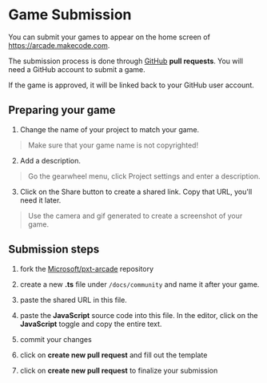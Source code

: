 # Game Submission

You can submit your games to appear on the home screen of https://arcade.makecode.com.

The submission process is done through [GitHub](https://github.com/Microsoft/pxt-arcade) **pull requests**. You will need a GitHub account to submit a game. 

If the game is approved, it will be linked back to your GitHub user account.

## Preparing your game

1. Change the name of your project to match your game.

> Make sure that your game name is not copyrighted!

2. Add a description.

> Go the gearwheel menu, click Project settings and enter a description.

3. Click on the Share button to create a shared link. Copy that URL, you'll need it later.

> Use the camera and gif generated to create a screenshot of your game.

## Submission steps

1. fork the [Microsoft/pxt-arcade](https://github.com/Microsoft/pxt-arcade) repository

2. create a new **.ts** file under ``/docs/community`` and name it after your game.

3. paste the shared URL in this file.

4. paste the **JavaScript** source code into this file. In the editor, click on the **JavaScript** toggle and copy the entire text.

5. commit your changes

6. click on **create new pull request** and fill out the template

7. click on **create new pull request** to finalize your 
submission
